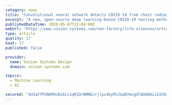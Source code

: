 ```yaml
---
category: news
title: "Convolutional neural network detects COVID-19 from chest radiography images"
excerpt: "A new, open-source deep learning-based COVID-19 testing method offers hope in the form of an accurate, fast technique. Caused by severe acute respiratory syndrome coronavirus 2 (SARS-CoV-2), the COVID-19 pandemic continues to devastate the health and well-being of the global population."
publishedDateTime: 2020-05-07T22:04:00Z
webUrl: "https://www.vision-systems.com/non-factory/life-sciences/article/14173262/covid-19-chest-radiography-deep-learning-virus-detection"
type: article
quality: 17
heat: 17
published: false

provider:
  name: Vision Systems Design
  domain: vision-systems.com

topics:
  - Machine Learning
  - AI

secured: "4d3aFTPGNOM9zDsELv1qRIQrNMNbJrjlpi4byR5JGpB7mvgdlNUQ0AiiG320cmcAxHFo2nVXeYpCc0lrPGsmtf9p78hux+JgBocBm3yFMGJtyWb4UU8utZ+6UFTgAL3mkwpuysd8gLlskZGHwXjP4ppG6UEkVUmhu2+areN+518B54dg3f5sA3Mzqiqh+Jm3vVW9u7u8rd9mYGkvBkwJqBlWnhPkL9MStvSNENbbRxYDWTYVyCfI5/nY52nALbCftyS/MsNQr/5Xey4gSeIlPVSLpNdG8sN55SBheTKEcO0/YYSS2GTPPtZ54jMkGgwmqDxDpLLcHgruNGUpOpfLg0sb/FcemDk0Ah1zh5RjNfYlj53C4bi0IqSWUPp9x608BrJNWldWaCp2CTVhH71lpFp7lAKS8thMPpGqfxGMJ+FNfLUpo7YZJ08CFWjBDtAduoIhsQPcw7oZ/78mkRPLbSSH5sPqYIhmVj27nUr+fdY=;dbwvZyLbL+PChyTSUOAXOA=="
---
```


